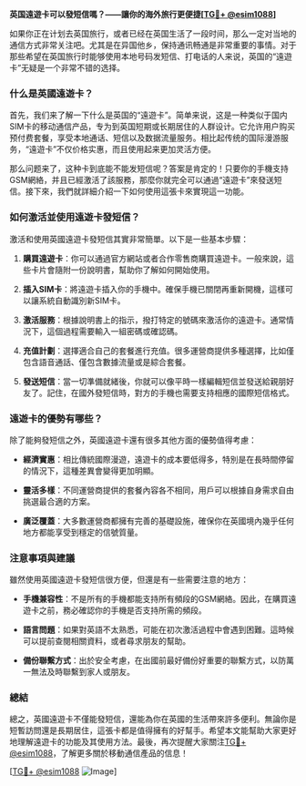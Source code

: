 **英国遠遊卡可以發短信嗎？——讓你的海外旅行更便捷[[TG💪+ @esim1088](https://t.me/s/esim1088)]**

如果你正在计划去英国旅行，或者已经在英国生活了一段时间，那么一定对当地的通信方式非常关注吧。尤其是在异国他乡，保持通讯畅通是非常重要的事情。对于那些希望在英国旅行时能够使用本地号码发短信、打电话的人来说，英国的“遠遊卡”无疑是一个非常不错的选择。

### 什么是英國遠遊卡？

首先，我们来了解一下什么是英国的“遠遊卡”。简单来说，这是一种类似于国内SIM卡的移动通信产品，专为到英国短期或长期居住的人群设计。它允许用户购买预付费套餐，享受本地通话、短信以及数据流量服务。相比起传统的国际漫游服务，“遠遊卡”不仅价格实惠，而且使用起来更加灵活方便。

那么问题来了，这种卡到底能不能发短信呢？答案是肯定的！只要你的手機支持GSM網絡，并且已經激活了該服務，那麼你就完全可以通過“遠遊卡”來發送短信。接下來，我們就詳細介紹一下如何使用這張卡來實現這一功能。

### 如何激活並使用遠遊卡發短信？

激活和使用英國遠遊卡發短信其實非常簡單。以下是一些基本步驟：

1. **購買遠遊卡**：你可以通過官方網站或者合作零售商購買遠遊卡。一般來說，這些卡片會隨附一份說明書，幫助你了解如何開始使用。
   
2. **插入SIM卡**：將遠遊卡插入你的手機中。確保手機已關閉再重新開機，這樣可以讓系統自動識別新SIM卡。

3. **激活服務**：根據說明書上的指示，撥打特定的號碼來激活你的遠遊卡。通常情況下，這個過程需要輸入一組密碼或確認碼。

4. **充值計劃**：選擇適合自己的套餐進行充值。很多運營商提供多種選擇，比如僅包含語音通話、僅包含數據流量或是綜合套餐。

5. **發送短信**：當一切準備就緒後，你就可以像平時一樣編輯短信並發送給親朋好友了。記住，在國外發短信時，對方的手機也需要支持相應的國際短信格式。

### 遠遊卡的優勢有哪些？

除了能夠發短信之外，英國遠遊卡還有很多其他方面的優勢值得考慮：

- **經濟實惠**：相比傳統國際漫遊，遠遊卡的成本要低得多，特別是在長時間停留的情況下，這種差異會變得更加明顯。
  
- **靈活多樣**：不同運營商提供的套餐內容各不相同，用戶可以根據自身需求自由挑選最合適的方案。

- **廣泛覆蓋**：大多數運營商都擁有完善的基礎設施，確保你在英國境內幾乎任何地方都能享受到穩定的信號質量。

### 注意事項與建議

雖然使用英國遠遊卡發短信很方便，但還是有一些需要注意的地方：

- **手機兼容性**：不是所有的手機都能支持所有頻段的GSM網絡。因此，在購買遠遊卡之前，務必確認你的手機是否支持所需的頻段。

- **語言問題**：如果對英語不太熟悉，可能在初次激活過程中會遇到困難。這時候可以提前查閱相關資料，或者尋求朋友的幫助。

- **備份聯繫方式**：出於安全考慮，在出國前最好備份好重要的聯繫方式，以防萬一無法及時聯繫到家人或朋友。

### 總結

總之，英國遠遊卡不僅能發短信，還能為你在英國的生活帶來許多便利。無論你是短暫訪問還是長期居住，這張卡都是值得擁有的好幫手。希望本文能幫助大家更好地理解遠遊卡的功能及其使用方法。最後，再次提醒大家關注[TG💪+ @esim1088](https://t.me/s/esim1088)，了解更多關於移動通信產品的信息！

[[TG💪+ @esim1088](https://t.me/s/esim1088) ![Image](https://i.postimg.cc/4NQfJmqS/Snipaste-2025-05-13-00-14-12.png)]